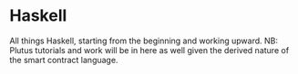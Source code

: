 # Haskell

All things Haskell, starting from the beginning and working upward. 
NB: Plutus tutorials and work will be in here as well given the derived nature of the smart contract language.
